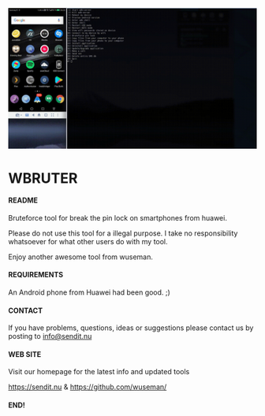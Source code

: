 ![Screenshot](/files/wbruter.gif)
# WBRUTER

#### README

Bruteforce tool for break the pin lock on smartphones from huawei.

Please do not use this tool for a illegal purpose. I take no responsibility whatsoever for what other users do with my tool. 

Enjoy another awesome tool from wuseman.

#### REQUIREMENTS

An Android phone from Huawei had been good. ;)

#### CONTACT 

If you have problems, questions, ideas or suggestions please contact
us by posting to info@sendit.nu

#### WEB SITE

Visit our homepage for the latest info and updated tools

https://sendit.nu & https://github.com/wuseman/

#### END!

